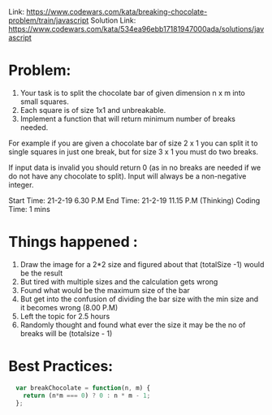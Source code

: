 Link: https://www.codewars.com/kata/breaking-chocolate-problem/train/javascript
Solution Link: https://www.codewars.com/kata/534ea96ebb17181947000ada/solutions/javascript

Problem:
=========

1. Your task is to split the chocolate bar of given dimension n x m into small squares. 
2. Each square is of size 1x1 and unbreakable. 
3. Implement a function that will return minimum number of breaks needed.

For example if you are given a chocolate bar of size 2 x 1 you can split it to single squares in just one break, 
but for size 3 x 1 you must do two breaks.

If input data is invalid you should return 0 (as in no breaks are needed if we do not have any chocolate to split). 
Input will always be a non-negative integer.

Start Time: 21-2-19 6.30 P.M
End Time: 21-2-19 11.15 P.M (Thinking)
Coding Time: 1 mins

Things happened :
=================

1. Draw the image for a 2*2 size and figured about that (totalSize -1) would be the result
2. But tired with multiple sizes and the calculation gets wrong
3. Found what would be the maximum size of the bar
4. But get into the confusion of dividing the bar size with the min size and it becomes wrong (8.00 P.M)
5. Left the topic for 2.5 hours 
6. Randomly thought and found what ever the size it may be the no of breaks will be (totalsize - 1)


Best Practices:
================

```javascript
  var breakChocolate = function(n, m) {
    return (n*m === 0) ? 0 : n * m - 1;
  };

```